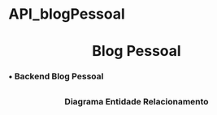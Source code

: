 # API_blogPessoal

<div align = "center"><h1>Blog Pessoal</div>
<div><h3>• Backend Blog Pessoal </div>
   
  ##
  
<div align = "center">
  <p><h3>Diagrama Entidade Relacionamento
  <br><br>

  
